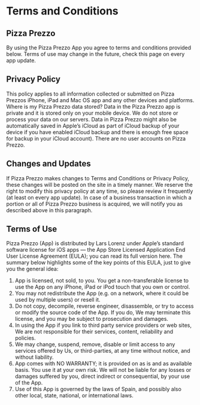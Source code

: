 # Terms and Conditions

## Pizza Prezzo

By using the Pizza Prezzo App you agree to terms and conditions provided below. Terms of use may change in the future, check this page on every app update.

## Privacy Policy

This policy applies to all information collected or submitted on Pizza Prezzos iPhone, iPad and Mac OS app and any other devices and platforms. Where is my Pizza Prezzo data stored? Data in the Pizza Prezzo app is private and it is stored only on your mobile device. We do not store or process your data on our servers. Data in Pizza Prezzo might also be automatically saved in Apple’s iCloud as part of iCloud backup of your device if you have enabled iCloud backup and there is enough free space for backup in your iCloud account). There are no user accounts on Pizza Prezzo.

## Changes and Updates

If Pizza Prezzo makes changes to Terms and Conditions or Privacy Policy, these changes will be posted on the site in a timely manner. We reserve the right to modify this privacy policy at any time, so please review it frequently (at least on every app update). In case of a business transaction in which a portion or all of Pizza Prezzo business is acquired, we will notify you as described above in this paragraph.

## Terms of Use

Pizza Prezzo (App) is distributed by Lars Lorenz under Apple’s standard software license for iOS apps — the App Store Licensed Application End User License Agreement (EULA); you can read its full version here. The summary below highlights some of the key points of this EULA, just to give you the general idea:

1. App is licensed, not sold, to you. You get a non-transferable license to use the App on any iPhone, iPad or iPod touch that you own or control.
2. You may not redistribute the App (e.g. on a network, where it could be used by multiple users) or resell it.
3. Do not copy, decompile, reverse engineer, disassemble, or try to access or modify the source code of the App. If you do, We may terminate this license, and you may be subject to prosecution and damages.
4. In using the App if you link to third party service providers or web sites, We are not responsible for their services, content, reliability and policies.
5. We may change, suspend, remove, disable or limit access to any services offered by Us, or third-parties, at any time without notice, and without liability.
6. App comes with NO WARRANTY; it is provided on as is and as available basis. You use it at your own risk. We will not be liable for any losses or damages suffered by you, direct indirect or consequential, by your use of the App.
7. Use of this App is governed by the laws of Spain, and possibly also other local, state, national, or international laws.
